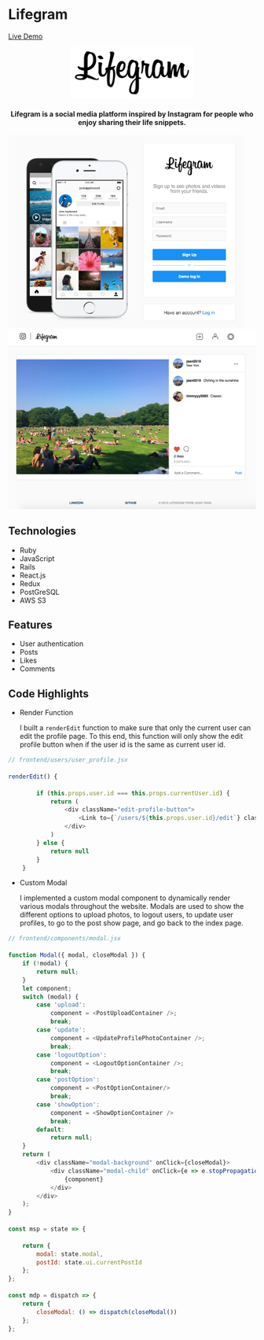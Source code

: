# Lifegram

<a href="https://lifegram.herokuapp.com/#/">Live Demo</a>

<p align="center">
  <img width="250px" src="app/assets/images/logo.png" >



<h4 align="center" >
  Lifegram is a social media platform inspired by Instagram for people who enjoy sharing their life snippets.
</h4>

<p float="left">
<img  width="480px" src="app/assets/images/ss3.png" > 
<img  width="520px" src="app/assets/images/ss1.png" >
</p>



## Technologies
* Ruby 
* JavaScript
* Rails 
* React.js
* Redux
* PostGreSQL
* AWS S3

## Features 
* User authentication
* Posts
* Likes
* Comments



## Code Highlights
* Render Function 

  I built a `renderEdit` function to make sure that only the current user can edit the profile page. To this end, this function will only show the edit profile button when if the user id is the same as current user id.

```JavaScript
// frontend/users/user_profile.jsx

renderEdit() {
        
        if (this.props.user.id === this.props.currentUser.id) {
            return (
                <div className="edit-profile-button">
                    <Link to={`/users/${this.props.user.id}/edit`} className="edit-link">Edit Profile</Link>
                </div>
            )
        } else {
            return null
        }
    }
```

* Custom Modal

  I implemented a custom modal component to dynamically render various modals throughout the website. Modals are used to show the different options to upload photos, to logout users, to update user profiles, to go to the post show page, and go back to the index page.

```JavaScript
// frontend/components/modal.jsx

function Modal({ modal, closeModal }) {
    if (!modal) {
        return null;
    }
    let component;
    switch (modal) {
        case 'upload':
            component = <PostUploadContainer />;
            break;
        case 'update':
            component = <UpdateProfilePhotoContainer />;
            break;
        case 'logoutOption':
            component = <LogoutOptionContainer />;
            break;
        case 'postOption':
            component = <PostOptionContainer/>
            break;
        case 'showOption':
            component = <ShowOptionContainer />
            break;
        default:
            return null;
    }
    return (
        <div className="modal-background" onClick={closeModal}>
            <div className="modal-child" onClick={e => e.stopPropagation()}>
                {component}
            </div>
        </div>
    );
}

const msp = state => {
    
    return {
        modal: state.modal,
        postId: state.ui.currentPostId
    };
};

const mdp = dispatch => {
    return {
        closeModal: () => dispatch(closeModal())
    };
};
```
